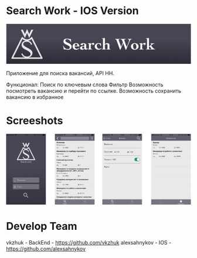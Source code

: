 # Search Work - IOS Version
![alt text](logoGit//Artboard@3x.png)

Приложение для поиска вакансий, API HH.

Функционал:
Поиск по ключевым слова
Фильтр
Возможность посмотреть вакансию и перейти по ссылке. 
Возможность сохранить вакансию в избранное 

 # Screeshots
![alt text](logoGit//Group.png)


# Develop Team
vkzhuk - BackEnd - https://github.com/vkzhuk
alexsahnykov - IOS - https://github.com/alexsahnykov 
